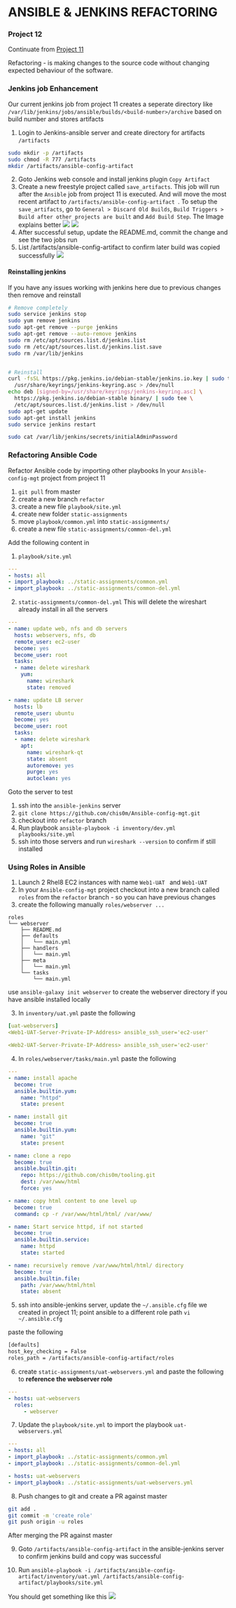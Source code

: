 # ANSIBLE & JENKINS REFACTORING

### Project 12

Continuate from [Project 11](/p-11-ansible-config-mgt.md)

Refactoring - is making changes to the source code without changing expected behaviour of the software.

### Jenkins job Enhancement
Our current jenkins job from project 11 creates a seperate directory like `/var/lib/jenkins/jobs/ansible/builds/<build-number>/archive` based on build number and stores artifacts

1. Login to Jenkins-ansible server and create directory for artifacts `/artifacts`
```bash
sudo mkdir -p /artifacts
sudo chmod -R 777 /artifacts
mkdir /artifacts/ansible-config-artifact 
```

2. Goto Jenkins web console and install jenkins plugin `Copy Artifact`
3. Create a new freestyle project called `save_artifacts`. This job will run after the `Ansible` job from project 11 is executed. And will move the most recent artifact to `/artifacts/ansible-config-artifact `. To setup the `save_artifacts`, go to `General > Discard Old Builds`, `Build Triggers > Build after other projects are built` and `Add Build Step`. The Image explains better
![](https://soms-public-assets.s3.amazonaws.com/images/p12-artifact-mgt-jenkins1.png)
![](https://soms-public-assets.s3.amazonaws.com/images/p12-artifact-mgt-jenkins2.png)
4. After successful setup, update the README.md, commit the change and see the two jobs run
5. List /artifacts/ansible-config-artifact to confirm later build was copied successfully
![](https://soms-public-assets.s3.amazonaws.com/images/p12-list-copied-files.png)



#### Reinstalling jenkins
If you have any issues working with jenkins here due to previous changes then remove and reinstall
```bash
# Remove completely
sudo service jenkins stop
sudo yum remove jenkins
sudo apt-get remove --purge jenkins
sudo apt-get remove --auto-remove jenkins
sudo rm /etc/apt/sources.list.d/jenkins.list
sudo rm /etc/apt/sources.list.d/jenkins.list.save
sudo rm /var/lib/jenkins


# Reinstall
curl -fsSL https://pkg.jenkins.io/debian-stable/jenkins.io.key | sudo tee \
  /usr/share/keyrings/jenkins-keyring.asc > /dev/null
echo deb [signed-by=/usr/share/keyrings/jenkins-keyring.asc] \
  https://pkg.jenkins.io/debian-stable binary/ | sudo tee \
  /etc/apt/sources.list.d/jenkins.list > /dev/null
sudo apt-get update
sudo apt-get install jenkins
sudo service jenkins restart

sudo cat /var/lib/jenkins/secrets/initialAdminPassword
```


### Refactoring Ansible Code
Refactor Ansible code by importing other playbooks
In your `Ansible-config-mgt` project from project 11
1. `git pull` from master
2. create a new branch `refactor`
3. create a new file `playbook/site.yml`
4. create new folder `static-assignments`
5. move `playbook/common.yml` into `static-assignments/`
6. create a new file `static-assignments/common-del.yml`
   
Add the following content in

1. `playbook/site.yml`
```yml
---
- hosts: all
- import_playbook: ../static-assignments/common.yml
- import_playbook: ../static-assignments/common-del.yml
```

2. `static-assignments/common-del.yml`
This will delete the wireshart already install in all the servers
```yml
---
- name: update web, nfs and db servers
  hosts: webservers, nfs, db
  remote_user: ec2-user
  become: yes
  become_user: root
  tasks:
  - name: delete wireshark
    yum:
      name: wireshark
      state: removed

- name: update LB server
  hosts: lb
  remote_user: ubuntu
  become: yes
  become_user: root
  tasks:
  - name: delete wireshark
    apt:
      name: wireshark-qt
      state: absent
      autoremove: yes
      purge: yes
      autoclean: yes
```

Goto the server to test

1. ssh into the `ansible-jenkins` server
2. `git clone https://github.com/chis0m/Ansible-config-mgt.git`
3. checkout into `refactor` branch
4. Run playbook `ansible-playbook -i inventory/dev.yml playbooks/site.yml`
5. ssh into those servers and run `wireshark --version` to confirm if still installed



### Using Roles in Ansible
1. Launch 2 Rhel8 EC2 instances with name `Web1-UAT ` and `Web1-UAT `
2. In your `Ansible-config-mgt` project checkout into a new branch called `roles` from the `refactor` branch - so you can have previous changes
3. create the following manually `roles/webserver ...`
```
roles
└── webserver
    ├── README.md
    ├── defaults
    │   └── main.yml
    ├── handlers
    │   └── main.yml
    ├── meta
    │   └── main.yml
    └── tasks
        └── main.yml
```

use `ansible-galaxy init webserver` to create the webserver directory if you have ansible installed locally

3. In `inventory/uat.yml` paste the following
```yml
[uat-webservers]
<Web1-UAT-Server-Private-IP-Address> ansible_ssh_user='ec2-user' 

<Web2-UAT-Server-Private-IP-Address> ansible_ssh_user='ec2-user' 
```
4. In `roles/webserver/tasks/main.yml` paste the following
```yml
---
- name: install apache                                                      # configure apache
  become: true
  ansible.builtin.yum:
    name: "httpd"
    state: present

- name: install git                                                         # install git
  become: true
  ansible.builtin.yum:
    name: "git"
    state: present

- name: clone a repo                                                        # clone repo
  become: true
  ansible.builtin.git:
    repo: https://github.com/chis0m/tooling.git                             # remmember to subsitute chis0m with your git name
    dest: /var/www/html
    force: yes

- name: copy html content to one level up                                   # copy html to /var/www/html
  become: true
  command: cp -r /var/www/html/html/ /var/www/

- name: Start service httpd, if not started                                 # start httpd server
  become: true
  ansible.builtin.service:
    name: httpd
    state: started

- name: recursively remove /var/www/html/html/ directory                    # remove /var/www/html/html
  become: true
  ansible.builtin.file:
    path: /var/www/html/html
    state: absent
```

5. ssh into ansible-jenkins server, update the `~/.ansible.cfg` file we created in project 11; point ansible to a different role path
 `vi ~/.ansible.cfg`

paste the following

```bash
[defaults]
host_key_checking = False
roles_path = /artifacts/ansible-config-artifact/roles
```

6. create `static-assignments/uat-webservers.yml` and paste the following to **reference the webserver role**
```yml
---
- hosts: uat-webservers
  roles:
     - webserver
```

7. Update the `playbook/site.yml` to import the playbook `uat-webservers.yml`
```yml
---
- hosts: all
- import_playbook: ../static-assignments/common.yml
- import_playbook: ../static-assignments/common-del.yml

- hosts: uat-webservers
- import_playbook: ../static-assignments/uat-webservers.yml
```

8. Push changes to git and create a PR against master
```bash
git add .
git commit -m 'create role'
git push origin -u roles
```
After merging the PR against master

9. Goto `/artifacts/ansible-config-artifact` in the ansible-jenkins server to confirm jenkins build and copy was successful

10. Run `ansible-playbook -i /artifacts/ansible-config-artifact/inventory/uat.yml /artifacts/ansible-config-artifact/playbooks/site.yml`
    
You should get something like this
![](https://soms-public-assets.s3.amazonaws.com/images/p12-result.png)    